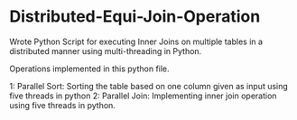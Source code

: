 # Distributed-Equi-Join-Operation
Wrote Python Script for executing Inner Joins on multiple tables in a distributed manner using multi-threading in Python. 

Operations implemented in this python file. 

1: Parallel Sort: Sorting the table based on one column given as input using five threads in python
2: Parallel Join: Implementing inner join operation using five threads in python. 
